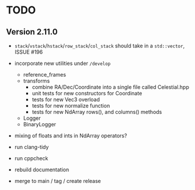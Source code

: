 # TODO

## Version 2.11.0

* `stack`/`vstack`/`hstack`/`row_stack`/`col_stack` should take in a `std::vector`, ISSUE #196
* incorporate new utilities under `/develop`
  * reference_frames
  * transforms
    * combine RA/Dec/Coordinate into a single file called Celestial.hpp
    * unit tests for new constructors for Coordinate
    * tests for new Vec3 overload
    * tests for new normalize function
    * tests for new NdArray rows(), and columns() methods
  * Logger
  * BinaryLogger
* mixing of floats and ints in NdArray operators?

* run clang-tidy
* run cppcheck
* rebuild documentation
* merge to main / tag / create release
